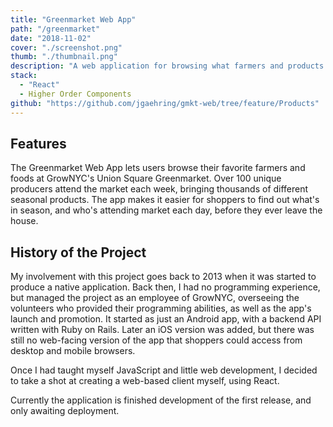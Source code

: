 ```yaml
---
title: "Greenmarket Web App"
path: "/greenmarket"
date: "2018-11-02"
cover: "./screenshot.png"
thumb: "./thumbnail.png"
description: "A web application for browsing what farmers and products are available at the Union Square Greenmarket."
stack:
  - "React"
  - Higher Order Components
github: "https://github.com/jgaehring/gmkt-web/tree/feature/Products"
---
```


## Features
The Greenmarket Web App lets users browse their favorite farmers and foods at GrowNYC's Union Square Greenmarket. Over 100 unique producers attend the market each week, bringing thousands of different seasonal products. The app makes it easier for shoppers to find out what's in season, and who's attending market each day, before they ever leave the house.

## History of the Project
My involvement with this project goes back to 2013 when it was started to produce a native application. Back then, I had no programming experience, but managed the project as an employee of GrowNYC, overseeing the volunteers who provided their programming abilities, as well as the app's launch and promotion. It started as just an Android app, with a backend API written with Ruby on Rails. Later an iOS version was added, but there was still no web-facing version of the app that shoppers could access from desktop and mobile browsers.

Once I had taught myself JavaScript and little web development, I decided to take a shot at creating a web-based client myself, using React.

Currently the application is finished development of the first release, and only awaiting deployment.
